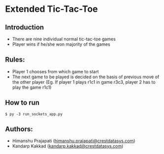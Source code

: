 # Extended Tic-Tac-Toe

## Introduction

* There are nine individual normal tic-tac-toe games
* Player wins if he/she won majority of the games

## Rules:

* Player 1 chooses from which game to start
* The next game to be played is decided on the basis of previous move of the other player (Eg. If player 1 plays r1c1 in game r3c3, player 2 has to play the game r1c1)

## How to run
```
$ py -3 run_sockets_app.py
```

## Authors:

* Himanshu Prajapati (himanshu.prajapati@crestdatasys.com)
* Kandarp Kakkad (kandarp.kakkad@crestdatasys.com)

